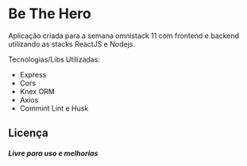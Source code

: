 # Be The Hero

Aplicação criada para a semana omnistack 11 com frontend e backend utilizando as stacks ReactJS e Nodejs.

Tecnologias/Libs Utilizadas:

* Express
* Cors
* Knex ORM
* Axios
* Commint Lint e Husk

## Licença

##### Livre para uso e melhorias

